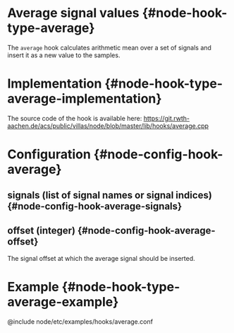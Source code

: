 # Average signal values {#node-hook-type-average}

The `average` hook calculates arithmetic mean over a set of signals and insert it as a new value to the samples.

# Implementation {#node-hook-type-average-implementation}

The source code of the hook is available here:
https://git.rwth-aachen.de/acs/public/villas/node/blob/master/lib/hooks/average.cpp

# Configuration {#node-config-hook-average}

## signals (list of signal names or signal indices) {#node-config-hook-average-signals}

## offset (integer) {#node-config-hook-average-offset}

The signal offset at which the average signal should be inserted.

# Example {#node-hook-type-average-example}

@include node/etc/examples/hooks/average.conf
